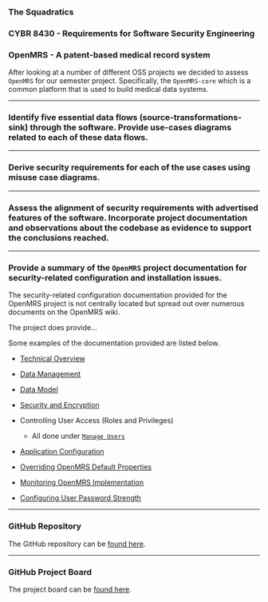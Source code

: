 ### The Squadratics
### CYBR 8430 - Requirements for Software Security Engineering
### OpenMRS - A patent-based medical record system


After looking at a number of different OSS projects we decided to assess `OpenMRS` for our semester project. Specifically, the `OpenMRS-core` which is a common platform that is used to build medical data systems.

---

### Identify five essential data flows (source-transformations-sink) through the software. Provide use-cases diagrams related to each of these data flows.

---

### Derive security requirements for each of the use cases using misuse case diagrams. 

---

### Assess the alignment of security requirements with advertised features of the software.  Incorporate project documentation and observations about the codebase as evidence to support the conclusions reached.

---

### Provide a summary of the `OpenMRS` project documentation for security-related configuration and installation issues.

The security-related configuration documentation provided for the OpenMRS project is not centrally located but spread out over numerous documents on the OpenMRS wiki.

The project does provide...

Some examples of the documentation provided are listed below.

* [Technical Overview](https://wiki.openmrs.org/display/docs/Technical+Overview)

* [Data Management](https://wiki.openmrs.org/display/docs/How+to+Delete+or+Erase+All+Patients+and+Patient+Data)

* [Data Model](https://wiki.openmrs.org/display/docs/Data+Model)

* [Security and Encryption](https://wiki.openmrs.org/display/docs/Security+and+Encryption)

* Controlling User Access (Roles and Privileges)
  * All done under [`Manage Users`](https://wiki.openmrs.org/pages/viewpage.action?pageId=3346872)

* [Application Configuration](https://wiki.openmrs.org/display/docs/Application+Configuration)

* [Overriding OpenMRS Default Properties](https://wiki.openmrs.org/display/docs/Overriding+OpenMRS+Default+Runtime+Properties)

* [Monitoring OpenMRS Implementation](https://wiki.openmrs.org/display/docs/Monitoring+Your+OpenMRS+Implementations+to+Ensure+It%27s+Running)

* [Configuring User Password Strength](https://wiki.openmrs.org/display/docs/Configuring+User+Password+Strength)
---

### GitHub Repository

The GitHub repository can be [found here](https://github.com/The-Squadratics/openMRS_security_project).

---

### GitHub Project Board

The project board can be [found here](https://github.com/The-Squadratics/openMRS_security_project/projects/1).
